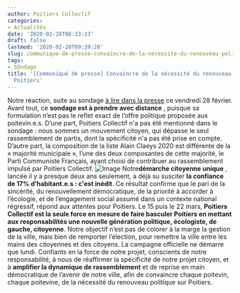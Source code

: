 ```yaml
---
author: Poitiers Collectif
categories:
- Actualités
date: '2020-02-28T08:33:23'
draft: false
lastmod: '2020-02-28T09:39:20'
slug: communique-de-presse-convaincre-de-la-necessite-du-renouveau-politique-pour-poitiers
tags:
- SOndage
title: '[Communiqué de presse] Convaincre de la nécessité du renouveau politique pour
  Poitiers'
---
```


Notre réaction, suite au sondage [à lire dans la presse](https://centre-presse.fr/article-732107-sondage-des-municipales-a-poitiers-claeys-en-tete-des-intentions-de-vote.html) ce vendredi 28 février.   Avant tout, ce **sondage est à prendre avec distance** , puisque sa formulation n’est pas le reflet exact de l’offre politique proposée aux poitevin.e.s. D’une part, Poitiers Collectif n'a pas été mentionné dans le sondage : nous sommes un mouvement citoyen, qui dépasse le seul rassemblement de partis, dont la spécificité n'a pas été prise en compte. D’autre part, la composition de la liste Alain Claeys 2020 est différente de la « majorité municipale », l’une des deux composantes de cette majorité, le Parti Communiste Français, ayant choisi de contribuer au rassemblement impulsé par Poitiers Collectif.   ![Image](/images/2025/communique-de-presse-convaincre-de-la-necessite-du-renouveau-politique-pour-poitiers/Capture-sondage.png)   Notre**démarche citoyenne unique** , lancée il y a presque deux ans seulement, a déjà su susciter **la confiance de 17% d’habitant.e.s : c'est inédit**. Ce résultat confirme que le pari de la sincérité, du renouvellement démocratique, de la priorité à accorder à l’écologie, et de l’engagement social assumé dans un contexte national régressif, répond aux attentes pour Poitiers. Le 15 puis le 22 mars, **Poitiers Collectif est la seule force en mesure de faire basculer Poitiers en mettant aux responsabilités une nouvelle génération politique, écologiste, de gauche, citoyenne**. Notre objectif n’est pas de colorer à la marge la gestion de la ville, mais bien de remporter l’élection, pour remettre la ville entre les mains des citoyennes et des citoyens. La campagne officielle ne démarre que lundi. Confiants en la force de notre projet, conscients de notre responsabilité, à nous de réaffirmer la spécificité de notre projet citoyen, et à **amplifier la dynamique de rassemblement** et de reprise en main démocratique de l’avenir de notre ville, afin de convaincre chaque poitevin, chaque poitevine, de la nécessité du renouveau politique sur Poitiers.
